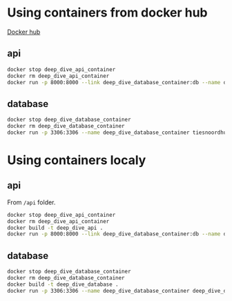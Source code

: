 # Using containers from docker hub

[Docker hub](https://hub.docker.com/repositories/tiesnoordhuis)

## api

```bash
docker stop deep_dive_api_container
docker rm deep_dive_api_container
docker run -p 8000:8000 --link deep_dive_database_container:db --name deep_dive_api_container tiesnoordhuis/deep_dive_api
```

## database

```bash
docker stop deep_dive_database_container
docker rm deep_dive_database_container
docker run -p 3306:3306 --name deep_dive_database_container tiesnoordhuis/deep_dive_database
```

# Using containers localy

## api

From `/api` folder.

```bash
docker stop deep_dive_api_container
docker rm deep_dive_api_container
docker build -t deep_dive_api .
docker run -p 8000:8000 --link deep_dive_database_container:db --name deep_dive_api_container deep_dive_api
```

## database

```bash
docker stop deep_dive_database_container
docker rm deep_dive_database_container
docker build -t deep_dive_database .
docker run -p 3306:3306 --name deep_dive_database_container deep_dive_database
```
